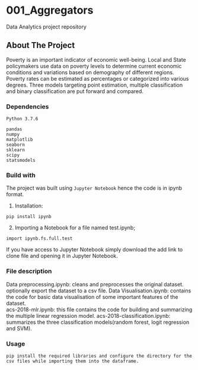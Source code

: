 # 001_Aggregators
Data Analytics project repository

## About The Project
Poverty is an important indicator of economic well-being. Local and State policymakers use data on poverty levels to determine current economic conditions and variations based on demography of different regions. Poverty rates can be estimated  as percentages or categorized into various degrees.  Three models targeting point estimation, multiple classification and binary classification are put forward and compared.  

### Dependencies

 `Python 3.7.6`
 ```
pandas
numpy
matplotlib
seaborn
sklearn
scipy
statsmodels
```
### Build with

The project was built using `Jupyter Notebook` hence the code is in ipynb format.

1. Installation:
  ```
  pip install ipynb
```

2. Importing a Notebook
  for a file named test.ipynb;
```
import ipynb.fs.full.test
```
If you have access to Jupyter Notebook simply download the add link to clone file and opening it in Jupyter Notebook.

### File description

Data preprocessing.ipynb: cleans and preprocesses the original dataset. optionally export the dataset to a csv file.
Data Visualisation.ipynb: contains the code for basic data visualisation of some important features of the dataset.  
acs-2018-mlr.ipynb: this file contains the code for building and summarizing the multiple linear regression model.
acs-2018-classification.ipynb: summarizes the three classification models(random forest, logit regression and SVM).

### Usage

```pip install the required libraries and configure the directory for the csv files while importing them into the dataframe.```
